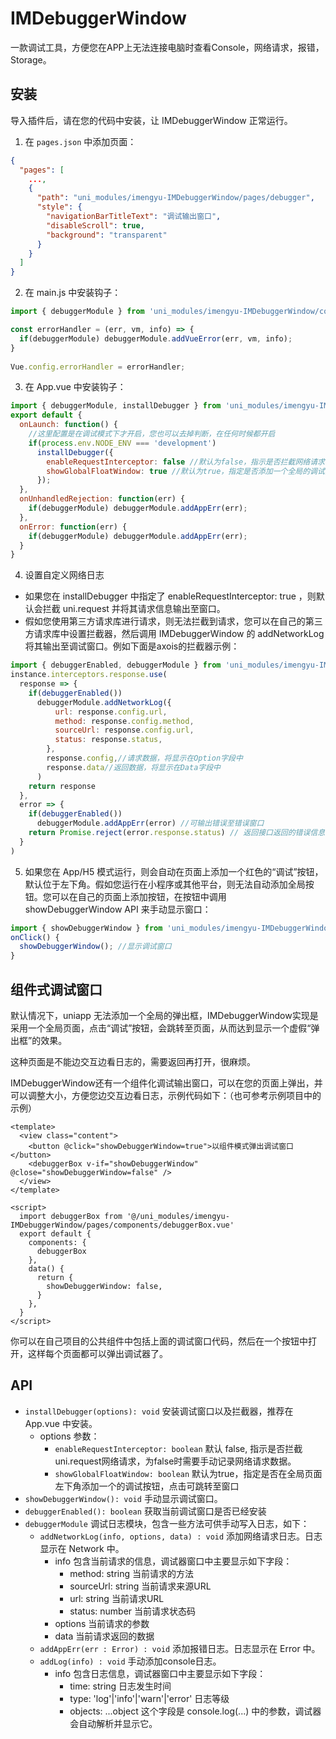 # IMDebuggerWindow

一款调试工具，方便您在APP上无法连接电脑时查看Console，网络请求，报错，Storage。

## 安装

导入插件后，请在您的代码中安装，让 IMDebuggerWindow 正常运行。

1. 在 `pages.json` 中添加页面：

```json
{
  "pages": [
    ...,
    {
      "path": "uni_modules/imengyu-IMDebuggerWindow/pages/debugger",
      "style": {
        "navigationBarTitleText": "调试输出窗口",
        "disableScroll": true,
        "background": "transparent"
      }
    }
  ]
}
```

2. 在 main.js 中安装钩子：

```js
import { debuggerModule } from 'uni_modules/imengyu-IMDebuggerWindow/common/debuggerExtern.js'

const errorHandler = (err, vm, info) => { 
  if(debuggerModule) debuggerModule.addVueError(err, vm, info);
}
 
Vue.config.errorHandler = errorHandler;  
```

3. 在 App.vue 中安装钩子：

```js
import { debuggerModule, installDebugger } from 'uni_modules/imengyu-IMDebuggerWindow/common/debuggerExtern.js'
export default {
  onLaunch: function() {
    //这里配置是在调试模式下才开启，您也可以去掉判断，在任何时候都开启
    if(process.env.NODE_ENV === 'development') 
      installDebugger({
        enableRequestInterceptor: false //默认为false，指示是否拦截网络请求，参见下一条
        showGlobalFloatWindow: true //默认为true，指定是否添加一个全局的调试按钮，点击可跳转至窗口
      });
  },
  onUnhandledRejection: function(err) {
    if(debuggerModule) debuggerModule.addAppErr(err);
  },
  onError: function(err) {  
    if(debuggerModule) debuggerModule.addAppErr(err);
  }
}
```

4. 设置自定义网络日志

* 如果您在 installDebugger 中指定了 enableRequestInterceptor: true ，则默认会拦截 uni.request 并将其请求信息输出至窗口。
* 假如您使用第三方请求库进行请求，则无法拦截到请求，您可以在自己的第三方请求库中设置拦截器，然后调用 IMDebuggerWindow 的 addNetworkLog 将其输出至调试窗口。例如下面是axois的拦截器示例：
```js
import { debuggerEnabled, debuggerModule } from 'uni_modules/imengyu-IMDebuggerWindow/common/debuggerExtern.js'
instance.interceptors.response.use(
  response => {
    if(debuggerEnabled())
      debuggerModule.addNetworkLog({
          url: response.config.url,
          method: response.config.method,
          sourceUrl: response.config.url,
          status: response.status,
        },
        response.config,//请求数据，将显示在Option字段中
        response.data//返回数据，将显示在Data字段中
      )
    return response
  },
  error => {
    if(debuggerEnabled())
      debuggerModule.addAppErr(error) //可输出错误至错误窗口
    return Promise.reject(error.response.status) // 返回接口返回的错误信息
  }
)
```

5. 如果您在 App/H5 模式运行，则会自动在页面上添加一个红色的“调试”按钮，默认位于左下角。假如您运行在小程序或其他平台，则无法自动添加全局按钮。您可以在自己的页面上添加按钮，在按钮中调用 showDebuggerWindow API 来手动显示窗口：
```js
import { showDebuggerWindow } from 'uni_modules/imengyu-IMDebuggerWindow/common/debuggerExtern.js'
onClick() {
  showDebuggerWindow(); //显示调试窗口
}
```

## 组件式调试窗口

默认情况下，uniapp 无法添加一个全局的弹出框，IMDebuggerWindow实现是采用一个全局页面，点击“调试”按钮，会跳转至页面，从而达到显示一个虚假“弹出框”的效果。

这种页面是不能边交互边看日志的，需要返回再打开，很麻烦。

IMDebuggerWindow还有一个组件化调试输出窗口，可以在您的页面上弹出，并可以调整大小，方便您边交互边看日志，示例代码如下：（也可参考示例项目中的示例）

```vue
<template>
  <view class="content">
    <button @click="showDebuggerWindow=true">以组件模式弹出调试窗口</button>
    <debuggerBox v-if="showDebuggerWindow" @close="showDebuggerWindow=false" />
  </view>
</template>

<script>
  import debuggerBox from '@/uni_modules/imengyu-IMDebuggerWindow/pages/components/debuggerBox.vue'
  export default {
    components: {
      debuggerBox
    },
    data() {
      return {
        showDebuggerWindow: false,
      }
    },
  }
</script>
```

你可以在自己项目的公共组件中包括上面的调试窗口代码，然后在一个按钮中打开，这样每个页面都可以弹出调试器了。

## API

* `installDebugger(options): void` 安装调试窗口以及拦截器，推荐在 App.vue 中安装。
  * options 参数：
    * `enableRequestInterceptor: boolean` 默认 false, 指示是否拦截uni.request网络请求，为false时需要手动记录网络请求数据。
    * `showGlobalFloatWindow: boolean` 默认为true，指定是否在全局页面左下角添加一个的调试按钮，点击可跳转至窗口
* `showDebuggerWindow(): void` 手动显示调试窗口。
* `debuggerEnabled(): boolean` 获取当前调试窗口是否已经安装
* `debuggerModule` 调试日志模块，包含一些方法可供手动写入日志，如下：
  * `addNetworkLog(info, options, data) : void` 添加网络请求日志。日志显示在 Network 中。
    * info 包含当前请求的信息，调试器窗口中主要显示如下字段：
      * method: string 当前请求的方法
      * sourceUrl: string 当前请求来源URL
      * url: string 当前请求URL
      * status: number  当前请求状态码
    * options 当前请求的参数
    * data 当前请求返回的数据
  * `addAppErr(err : Error) : void` 添加报错日志。日志显示在 Error 中。
  * `addLog(info) : void` 手动添加console日志。
    * info 包含日志信息，调试器窗口中主要显示如下字段：
      * time: string 日志发生时间
      * type: 'log'|'info'|'warn'|'error' 日志等级
      * objects: ...object 这个字段是 console.log(...) 中的参数，调试器会自动解析并显示它。